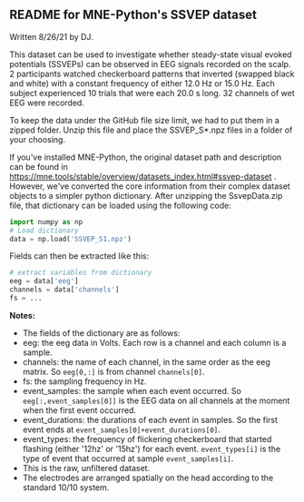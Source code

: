 ## README for MNE-Python's SSVEP dataset

Written 8/26/21 by DJ.

This dataset can be used to investigate whether steady-state visual evoked potentials (SSVEPs) can be observed in EEG signals recorded on the scalp. 2 participants watched checkerboard patterns that inverted (swapped black and white) with a constant frequency of either 12.0 Hz or 15.0 Hz. Each subject experienced 10 trials that were each 20.0 s long. 32 channels of wet EEG were recorded.

To keep the data under the GitHub file size limit, we had to put them in a zipped folder. Unzip this file and place the SSVEP_S*.npz files in a folder of your choosing.

If you've installed MNE-Python, the original dataset path and description can be found in https://mne.tools/stable/overview/datasets_index.html#ssvep-dataset . However, we've converted the core information from their complex dataset objects to a simpler python dictionary. After unzipping the SsvepData.zip file, that dictionary can be loaded using the following code:

```python
import numpy as np
# Load dictionary
data = np.load('SSVEP_S1.npz')
```
Fields can then be extracted like this:
```python
# extract variables from dictionary
eeg = data['eeg']
channels = data['channels']
fs = ...
```

**Notes:**
- The fields of the dictionary are as follows:
 - eeg: the eeg data in Volts. Each row is a channel and each column is a sample.
 - channels: the name of each channel, in the same order as the eeg matrix. So ```eeg[0,:]``` is from channel ```channels[0]```.
 - fs: the sampling frequency in Hz.
 - event_samples: the sample when each event occurred. So ```eeg[:,event_samples[0]]``` is the EEG data on all channels at the moment when the first event occurred.
 - event_durations: the durations of each event in samples. So the first event ends at ```event_samples[0]+event_durations[0]```.
 - event_types: the frequency of flickering checkerboard that started flashing (either '12hz' or '15hz') for each event. ```event_types[i]``` is the type of event that occurred at sample ```event_samples[i]```.
- This is the raw, unfiltered dataset.
- The electrodes are arranged spatially on the head according to the standard 10/10 system.
